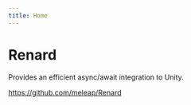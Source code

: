 ```yaml
---
title: Home
---
```

# Renard

Provides an efficient async/await integration to Unity.

https://github.com/meleap/Renard

